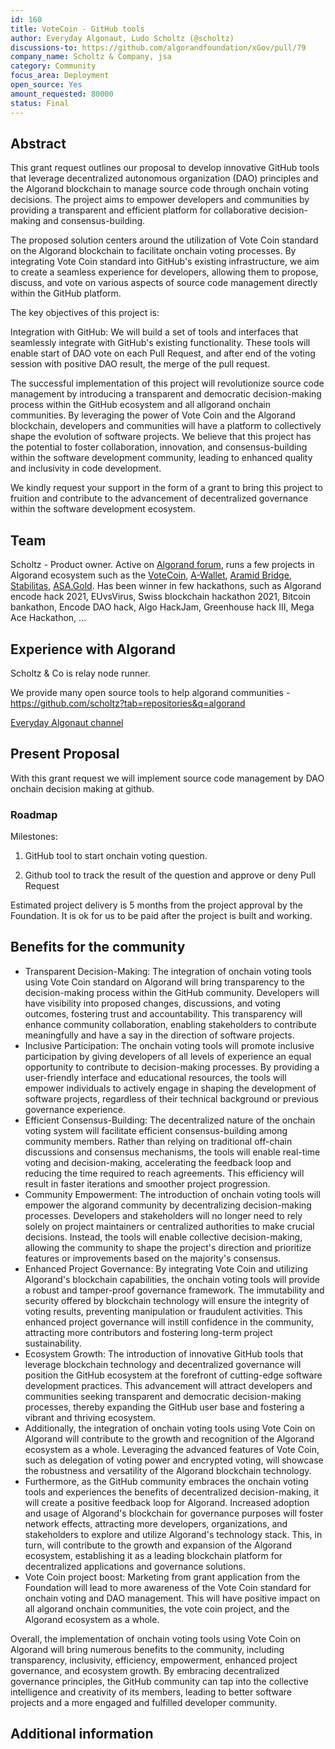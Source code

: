 ```yaml
---
id: 160
title: VoteCoin - GitHub tools
author: Everyday Algonaut, Ludo Scholtz (@scholtz)
discussions-to: https://github.com/algorandfoundation/xGov/pull/79
company_name: Scholtz & Company, jsa
category: Community
focus_area: Deployment
open_source: Yes
amount_requested: 80000
status: Final
---
```


## Abstract
This grant request outlines our proposal to develop innovative GitHub tools that leverage decentralized autonomous organization (DAO) principles and the Algorand blockchain to manage source code through onchain voting decisions. The project aims to empower developers and communities by providing a transparent and efficient platform for collaborative decision-making and consensus-building.

The proposed solution centers around the utilization of Vote Coin standard on the Algorand blockchain to facilitate onchain voting processes. By integrating Vote Coin standard into GitHub's existing infrastructure, we aim to create a seamless experience for developers, allowing them to propose, discuss, and vote on various aspects of source code management directly within the GitHub platform.

The key objectives of this project is:

Integration with GitHub: We will build a set of tools and interfaces that seamlessly integrate with GitHub's existing functionality. These tools will enable start of DAO vote on each Pull Request, and after end of the voting session with positive DAO result, the merge of the pull request. 

The successful implementation of this project will revolutionize source code management by introducing a transparent and democratic decision-making process within the GitHub ecosystem and all allgorand onchain communities. By leveraging the power of Vote Coin and the Algorand blockchain, developers and communities will have a platform to collectively shape the evolution of software projects. We believe that this project has the potential to foster collaboration, innovation, and consensus-building within the software development community, leading to enhanced quality and inclusivity in code development.

We kindly request your support in the form of a grant to bring this project to fruition and contribute to the advancement of decentralized governance within the software development ecosystem.

## Team
Scholtz - Product owner. Active on <a href="https://forum.algorand.org/u/scholtz/summary">Algorand forum</a>, runs a few projects in Algorand ecosystem such as the <a href="https://www.vote-coin.com">VoteCoin</a>, <a href="https://www.a-wallet.net">A-Wallet</a>, <a href="https://aramid.finance">Aramid Bridge</a>, <a href="https://stabilitas.finance">Stabilitas</a>, <a href="https://www.asa.gold">ASA.Gold</a>. Has been winner in few hackathons, such as Algorand encode hack 2021, EUvsVirus, Swiss blockchain hackathon 2021, Bitcoin bankathon, Encode DAO hack, Algo HackJam, Greenhouse hack III, Mega Ace Hackathon, ...

## Experience with Algorand
Scholtz & Co is relay node runner.

We provide many open source tools to help algorand communities - https://github.com/scholtz?tab=repositories&q=algorand

<a href="https://youtube.com/@EverydayAlgonaut">Everyday Algonaut channel</a>

## Present Proposal
With this grant request we will implement source code management by DAO onchain decision making at github.

### Roadmap

Milestones:

1) GitHub tool to start onchain voting question.

2) Github tool to track the result of the question and approve or deny Pull Request

Estimated project delivery is 5 months from the project approval by the Foundation. It is ok for us to be paid after the project is built and working.

## Benefits for the community
- Transparent Decision-Making: The integration of onchain voting tools using Vote Coin standard on Algorand will bring transparency to the decision-making process within the GitHub community. Developers will have visibility into proposed changes, discussions, and voting outcomes, fostering trust and accountability. This transparency will enhance community collaboration, enabling stakeholders to contribute meaningfully and have a say in the direction of software projects.
- Inclusive Participation: The onchain voting tools will promote inclusive participation by giving developers of all levels of experience an equal opportunity to contribute to decision-making processes. By providing a user-friendly interface and educational resources, the tools will empower individuals to actively engage in shaping the development of software projects, regardless of their technical background or previous governance experience.
- Efficient Consensus-Building: The decentralized nature of the onchain voting system will facilitate efficient consensus-building among community members. Rather than relying on traditional off-chain discussions and consensus mechanisms, the tools will enable real-time voting and decision-making, accelerating the feedback loop and reducing the time required to reach agreements. This efficiency will result in faster iterations and smoother project progression.
- Community Empowerment: The introduction of onchain voting tools will empower the algorand community by decentralizing decision-making processes. Developers and stakeholders will no longer need to rely solely on project maintainers or centralized authorities to make crucial decisions. Instead, the tools will enable collective decision-making, allowing the community to shape the project's direction and prioritize features or improvements based on the majority's consensus.
- Enhanced Project Governance: By integrating Vote Coin and utilizing Algorand's blockchain capabilities, the onchain voting tools will provide a robust and tamper-proof governance framework. The immutability and security offered by blockchain technology will ensure the integrity of voting results, preventing manipulation or fraudulent activities. This enhanced project governance will instill confidence in the community, attracting more contributors and fostering long-term project sustainability.
- Ecosystem Growth: The introduction of innovative GitHub tools that leverage blockchain technology and decentralized governance will position the GitHub ecosystem at the forefront of cutting-edge software development practices. This advancement will attract developers and communities seeking transparent and democratic decision-making processes, thereby expanding the GitHub user base and fostering a vibrant and thriving ecosystem.
- Additionally, the integration of onchain voting tools using Vote Coin on Algorand will contribute to the growth and recognition of the Algorand ecosystem as a whole. Leveraging the advanced features of Vote Coin, such as delegation of voting power and encrypted voting, will showcase the robustness and versatility of the Algorand blockchain technology.
- Furthermore, as the GitHub community embraces the onchain voting tools and experiences the benefits of decentralized decision-making, it will create a positive feedback loop for Algorand. Increased adoption and usage of Algorand's blockchain for governance purposes will foster network effects, attracting more developers, organizations, and stakeholders to explore and utilize Algorand's technology stack. This, in turn, will contribute to the growth and expansion of the Algorand ecosystem, establishing it as a leading blockchain platform for decentralized applications and governance solutions.
- Vote Coin project boost: Marketing from grant application from the Foundation will lead to more awareness of the Vote Coin standard for onchain voting and DAO management. This will have positive impact on all algorand onchain communities, the vote coin project, and the Algorand ecosystem as a whole.

Overall, the implementation of onchain voting tools using Vote Coin on Algorand will bring numerous benefits to the community, including transparency, inclusivity, efficiency, empowerment, enhanced project governance, and ecosystem growth. By embracing decentralized governance principles, the GitHub community can tap into the collective intelligence and creativity of its members, leading to better software projects and a more engaged and fulfilled developer community.

## Additional information


